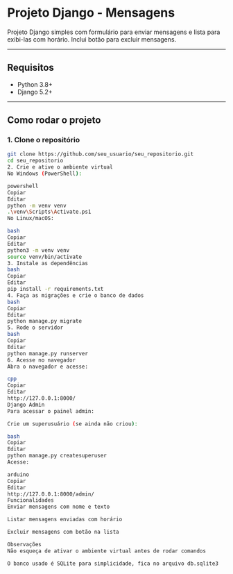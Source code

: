# Projeto Django - Mensagens

Projeto Django simples com formulário para enviar mensagens e lista para exibi-las com horário. Inclui botão para excluir mensagens.

---

## Requisitos

- Python 3.8+
- Django 5.2+

---

## Como rodar o projeto

### 1. Clone o repositório

```bash
git clone https://github.com/seu_usuario/seu_repositorio.git
cd seu_repositorio
2. Crie e ative o ambiente virtual
No Windows (PowerShell):

powershell
Copiar
Editar
python -m venv venv
.\venv\Scripts\Activate.ps1
No Linux/macOS:

bash
Copiar
Editar
python3 -m venv venv
source venv/bin/activate
3. Instale as dependências
bash
Copiar
Editar
pip install -r requirements.txt
4. Faça as migrações e crie o banco de dados
bash
Copiar
Editar
python manage.py migrate
5. Rode o servidor
bash
Copiar
Editar
python manage.py runserver
6. Acesse no navegador
Abra o navegador e acesse:

cpp
Copiar
Editar
http://127.0.0.1:8000/
Django Admin
Para acessar o painel admin:

Crie um superusuário (se ainda não criou):

bash
Copiar
Editar
python manage.py createsuperuser
Acesse:

arduino
Copiar
Editar
http://127.0.0.1:8000/admin/
Funcionalidades
Enviar mensagens com nome e texto

Listar mensagens enviadas com horário

Excluir mensagens com botão na lista

Observações
Não esqueça de ativar o ambiente virtual antes de rodar comandos

O banco usado é SQLite para simplicidade, fica no arquivo db.sqlite3

